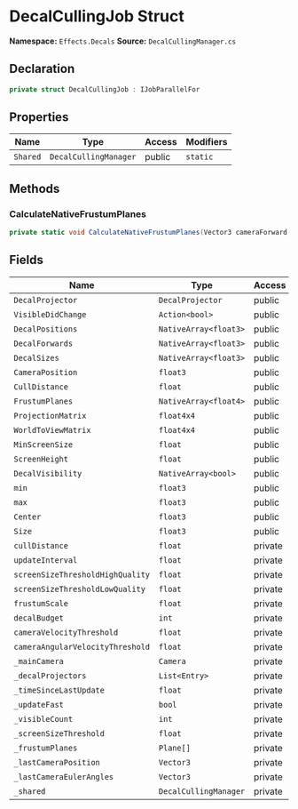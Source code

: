 # DecalCullingJob Struct

**Namespace:** `Effects.Decals`
**Source:** `DecalCullingManager.cs`

## Declaration

```csharp
private struct DecalCullingJob : IJobParallelFor
```

## Properties

| Name | Type | Access | Modifiers |
|------|------|--------|-----------|
| `Shared` | `DecalCullingManager` | public | `static` |

## Methods

### CalculateNativeFrustumPlanes

```csharp
private static void CalculateNativeFrustumPlanes(Vector3 cameraForward, Plane[] frustumPlanes, Vector3 cameraPosition, NativeArray<float4> nativePlanes, float scale)
```

## Fields

| Name | Type | Access | Modifiers |
|------|------|--------|-----------|
| `DecalProjector` | `DecalProjector` | public | - |
| `VisibleDidChange` | `Action<bool>` | public | - |
| `DecalPositions` | `NativeArray<float3>` | public | - |
| `DecalForwards` | `NativeArray<float3>` | public | - |
| `DecalSizes` | `NativeArray<float3>` | public | - |
| `CameraPosition` | `float3` | public | - |
| `CullDistance` | `float` | public | - |
| `FrustumPlanes` | `NativeArray<float4>` | public | - |
| `ProjectionMatrix` | `float4x4` | public | - |
| `WorldToViewMatrix` | `float4x4` | public | - |
| `MinScreenSize` | `float` | public | - |
| `ScreenHeight` | `float` | public | - |
| `DecalVisibility` | `NativeArray<bool>` | public | - |
| `min` | `float3` | public | - |
| `max` | `float3` | public | - |
| `Center` | `float3` | public | - |
| `Size` | `float3` | public | - |
| `cullDistance` | `float` | private | - |
| `updateInterval` | `float` | private | - |
| `screenSizeThresholdHighQuality` | `float` | private | - |
| `screenSizeThresholdLowQuality` | `float` | private | - |
| `frustumScale` | `float` | private | - |
| `decalBudget` | `int` | private | - |
| `cameraVelocityThreshold` | `float` | private | - |
| `cameraAngularVelocityThreshold` | `float` | private | - |
| `_mainCamera` | `Camera` | private | - |
| `_decalProjectors` | `List<Entry>` | private | `readonly` |
| `_timeSinceLastUpdate` | `float` | private | - |
| `_updateFast` | `bool` | private | - |
| `_visibleCount` | `int` | private | - |
| `_screenSizeThreshold` | `float` | private | - |
| `_frustumPlanes` | `Plane[]` | private | - |
| `_lastCameraPosition` | `Vector3` | private | - |
| `_lastCameraEulerAngles` | `Vector3` | private | - |
| `_shared` | `DecalCullingManager` | private | `static` |

